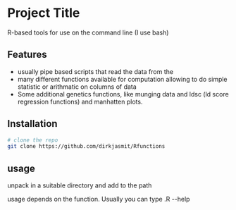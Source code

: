 # Project Title
R-based tools for use on the command line (I use bash)

## Features
- usually pipe based scripts that read the data from the <stdin>
- many different functions available for computation allowing to do simple statistic or arithmatic on columns of data
- Some additional genetics functions, like munging data and ldsc (ld score regression functions) and manhatten plots.

## Installation
```bash
# clone the repo
git clone https://github.com/dirkjasmit/Rfunctions

```
## usage

unpack in a suitable directory and add to the path

usage depends on the function. Usually you can type <rfunction>.R --help
